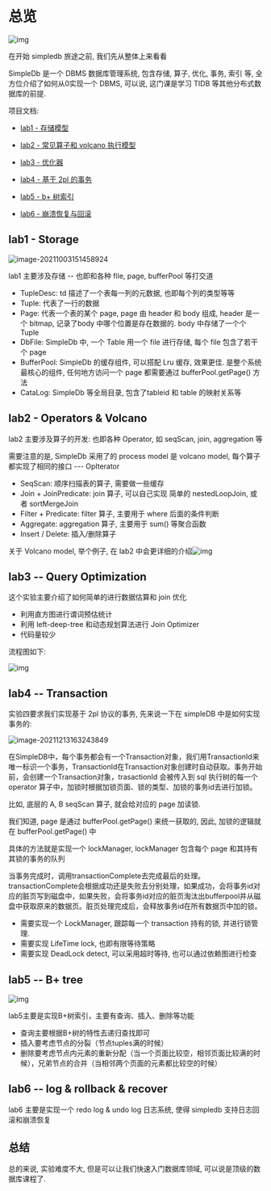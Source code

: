 # 总览

![img](https://gitee.com/zisuu/mypicture/raw/master/20200103180012189.png)

在开始 simpledb 旅途之前, 我们先从整体上来看看

SimpleDb 是一个 DBMS 数据库管理系统, 包含存储, 算子, 优化, 事务, 索引 等, 全方位介绍了如何从0实现一个 DBMS, 可以说, 这门课是学习 TIDB 等其他分布式数据库的前提.

项目文档:

- [lab1 - 存储模型](document/lab1-resolve.md)

- [lab2 - 常见算子和 volcano 执行模型](document/lab2-resolve.md)

- [lab3 - 优化器](document/lab3-resolve.md)

- [lab4 - 基于 2pl 的事务](document/lab4-resolve.md)

- [lab5 - b+ 树索引](document/lab5-resolve.md)

- [lab6 - 崩溃恢复与回滚](document/lab6-resolve.md)

## lab1 - Storage
![image-20211003151458924](https://gitee.com/zisuu/mypicture/raw/master/597db65e95f3031f3ed39f8381d7bcbf.png)


lab1 主要涉及存储 -- 也即和各种 file, page, bufferPool 等打交道

- TupleDesc: td 描述了一个表每一列的元数据, 也即每个列的类型等等
- Tuple: 代表了一行的数据
- Page: 代表一个表的某个 page, page 由 header 和 body 组成, header 是一个 bitmap, 记录了body 中哪个位置是存在数据的. body 中存储了一个个 Tuple
- DbFile: SimpleDb 中, 一个 Table 用一个 file 进行存储, 每个 file 包含了若干个 page
- BufferPool: SimpleDb 的缓存组件, 可以搭配 Lru 缓存, 效果更佳. 是整个系统最核心的组件, 任何地方访问一个 page 都需要通过 bufferPool.getPage() 方法
- CataLog: SimpleDb 等全局目录, 包含了tableid 和 table 的映射关系等

## lab2 - Operators & Volcano

lab2 主要涉及算子的开发: 也即各种 Operator, 如 seqScan, join, aggregation 等

需要注意的是, SimpleDb 采用了的 process model 是 volcano model, 每个算子都实现了相同的接口 --- OpIterator

- SeqScan: 顺序扫描表的算子, 需要做一些缓存
- Join + JoinPredicate: join 算子, 可以自己实现 简单的 nestedLoopJoin, 或者 sortMergeJoin
- Filter + Predicate: filter 算子, 主要用于 where 后面的条件判断
- Aggregate: aggregation 算子, 主要用于 sum() 等聚合函数
- Insert / Delete: 插入/删除算子

关于 Volcano model, 举个例子, 在 lab2 中会更详细的介绍![img](https://gitee.com/zisuu/mypicture/raw/master/2282357-20210228200010429-1462288556.png)

## lab3 -- Query Optimization

这个实验主要介绍了如何简单的进行数据估算和 join 优化

- 利用直方图进行谓词预估统计
- 利用 left-deep-tree 和动态规划算法进行 Join Optimizer
- 代码量较少

流程图如下:

![img](https://img-blog.csdnimg.cn/20191220224026447.png?x-oss-process=image/watermark,type_ZmFuZ3poZW5naGVpdGk,shadow_10,text_aHR0cHM6Ly9ibG9nLmNzZG4ubmV0L2hqdzE5OTY2Ng==,size_16,color_FFFFFF,t_70)

## lab4 -- Transaction

实验四要求我们实现基于 2pl 协议的事务, 先来说一下在 simpleDB 中是如何实现事务的:

![image-20211213163243849](https://gitee.com/zisuu/mypicture/raw/master/image-20211213163243849.png)

在SimpleDB中，每个事务都会有一个Transaction对象，我们用TransactionId来唯一标识一个事务，TransactionId在Transaction对象创建时自动获取。事务开始前，会创建一个Transaction对象，trasactionId 会被传入到 sql 执行树的每一个 operator 算子中，加锁时根据加锁页面、锁的类型、加锁的事务id去进行加锁。

比如, 底层的 A, B seqScan 算子, 就会给对应的 page 加读锁.

我们知道, page 是通过 bufferPool.getPage() 来统一获取的, 因此, 加锁的逻辑就在 bufferPool.getPage() 中

具体的方法就是实现一个 lockManager, lockManager 包含每个 page 和其持有其锁的事务的队列

当事务完成时，调用transactionComplete去完成最后的处理。transactionComplete会根据成功还是失败去分别处理，如果成功，会将事务id对应的脏页写到磁盘中，如果失败，会将事务id对应的脏页淘汰出bufferpool并从磁盘中获取原来的数据页。脏页处理完成后，会释放事务id在所有数据页中加的锁。

- 需要实现一个 LockManager, 跟踪每一个 transaction 持有的锁, 并进行锁管理.
- 需要实现 LifeTime lock, 也即有限等待策略
- 需要实现 DeadLock detect, 可以采用超时等待, 也可以通过依赖图进行检查

## lab5 -- B+ tree
![img](https:////upload-images.jianshu.io/upload_images/7862980-42f0acde88d3c0cb.png?imageMogr2/auto-orient/strip|imageView2/2/w/825/format/webp)

lab5主要是实现B+树索引，主要有查询、插入、删除等功能

- 查询主要根据B+树的特性去递归查找即可
- 插入要考虑节点的分裂（节点tuples满的时候）
- 删除要考虑节点内元素的重新分配（当一个页面比较空，相邻页面比较满的时候），兄弟节点的合并（当相邻两个页面的元素都比较空的时候）

## lab6 -- log & rollback & recover

lab6 主要是实现一个 redo log & undo log 日志系统, 使得 simpledb 支持日志回滚和崩溃恢复


## 总结

总的来说, 实验难度不大, 但是可以让我们快速入门数据库领域, 可以说是顶级的数据库课程了.
